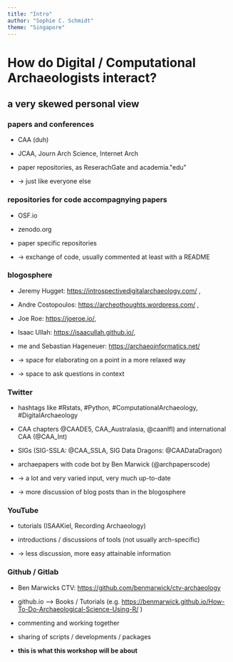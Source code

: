 ```yaml
---
title: "Intro"
author: "Sophie C. Schmidt"
theme: "Singapore"
---
```


# How do Digital / Computational Archaeologists interact?

## a very skewed personal view

### papers and conferences
- CAA (duh)
- JCAA, Journ Arch Science, Internet Arch
- paper repositories, as ReserachGate and academia."edu"

- -> just like everyone else

### repositories for code accompagnying papers
- OSF.io
- zenodo.org
- paper specific repositories

- -> exchange of code, usually commented at least with a README

### blogosphere
- Jeremy Hugget: https://introspectivedigitalarchaeology.com/ ,
- Andre Costopoulos: https://archeothoughts.wordpress.com/ ,
- Joe Roe: https://joeroe.io/,
- Isaac Ullah: https://isaacullah.github.io/,
- me and Sebastian Hageneuer: https://archaeoinformatics.net/

- -> space for elaborating on a point in a more relaxed way
- -> space to ask questions in context


### Twitter
- hashtags like #Rstats, #Python, #ComputationalArchaeology, #DigitalArchaeology
- CAA chapters @CAADE5,  CAA_Australasia, @caanlfl) and international CAA (@CAA_Int)
- SIGs (SIG-SSLA: @CAA_SSLA, SIG Data Dragons: @CAADataDragon)
- archaepapers with code bot by Ben Marwick (@archpaperscode)

- -> a lot and very varied input, very much up-to-date
- -> more discussion of blog posts than in the blogosphere

### YouTube
- tutorials (ISAAKiel, Recording Archaeology)
- introductions / discussions of tools (not usually arch-specific)

- -> less discussion, more easy attainable information

### Github / Gitlab
- Ben Marwicks CTV: https://github.com/benmarwick/ctv-archaeology 
- github.io --> Books / Tutorials (e.g. https://benmarwick.github.io/How-To-Do-Archaeological-Science-Using-R/ )

- commenting and working together
- sharing of scripts / developments / packages
- **this is what this workshop will be about**
